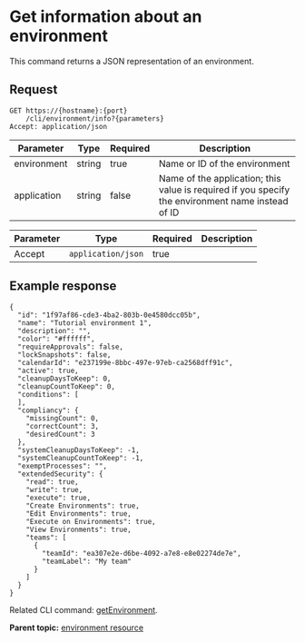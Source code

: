 # Get information about an environment

This command returns a JSON representation of an environment.

## Request

```
GET https://{hostname}:{port}
    /cli/environment/info?{parameters}
Accept: application/json

```

|Parameter|Type|Required|Description|
|---------|----|--------|-----------|
|environment|string|true|Name or ID of the environment|
|application|string|false|Name of the application; this value is required if you specify the environment name instead of ID|

|Parameter|Type|Required|Description|
|---------|----|--------|-----------|
|Accept|`application/json`|true| |

## Example response

```
{
  "id": "1f97af86-cde3-4ba2-803b-0e4580dcc05b",
  "name": "Tutorial environment 1",
  "description": "",
  "color": "#ffffff",
  "requireApprovals": false,
  "lockSnapshots": false,
  "calendarId": "e237199e-8bbc-497e-97eb-ca2568dff91c",
  "active": true,
  "cleanupDaysToKeep": 0,
  "cleanupCountToKeep": 0,
  "conditions": [
  ],
  "compliancy": {
    "missingCount": 0,
    "correctCount": 3,
    "desiredCount": 3
  },
  "systemCleanupDaysToKeep": -1,
  "systemCleanupCountToKeep": -1,
  "exemptProcesses": "",
  "extendedSecurity": {
    "read": true,
    "write": true,
    "execute": true,
    "Create Environments": true,
    "Edit Environments": true,
    "Execute on Environments": true,
    "View Environments": true,
    "teams": [
      {
        "teamId": "ea307e2e-d6be-4092-a7e8-e8e02274de7e",
        "teamLabel": "My team"
      }
    ]
  }
}
```

Related CLI command: [getEnvironment](udclient_getenvironment.md).

**Parent topic:** [environment resource](../../com.ibm.udeploy.api.doc/topics/rest_cli_environment.md)

